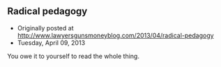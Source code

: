 ## Radical pedagogy

 * Originally posted at http://www.lawyersgunsmoneyblog.com/2013/04/radical-pedagogy
 * Tuesday, April 09, 2013

You owe it to yourself to read the whole thing.